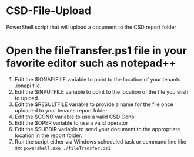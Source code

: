 # CSD-File-Upload
PowerShell script that will upload a document to the CSD report folder

# Open the fileTransfer.ps1 file in your favorite editor such as notepad++

1. Edit the $IONAPIFILE variable to point to the location of your tenants .ionapi file.
2. Edit the $INPUTFILE variable to point to the location of the file you wish to upload.
3. Edit the $RESULTFILE variable to provide a name for the file once uploaded to your tenants report folder.
4. Edit the $CONO variable to use a valid CSD Cono
5. Edit the $OPER variable to use a valid operator 
6. Edit the $SUBDIR variable to send your document to the appropriate location in the report folder. 
7. Run the script either via Windows scheduled task or command line like so: ```powershell.exe ./fileTransfer.ps1```
